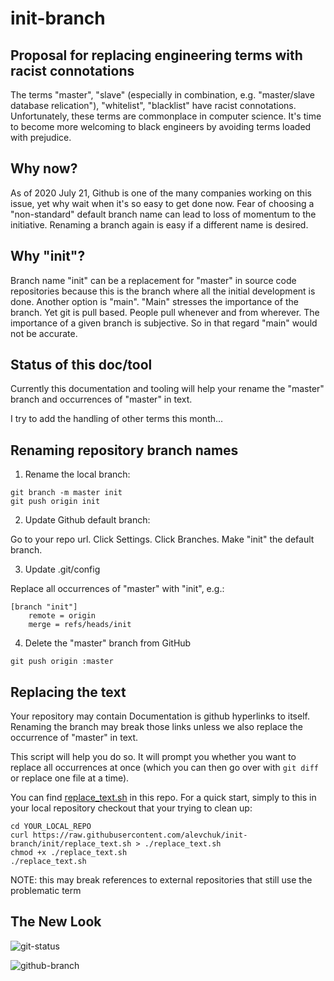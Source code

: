 # init-branch

## Proposal for replacing engineering terms with racist connotations

The terms "master", "slave" (especially in combination, e.g. "master/slave database relication"), "whitelist", "blacklist" have racist connotations. Unfortunately, these terms are commonplace in computer science. It's time to become more welcoming to black engineers by avoiding terms loaded with prejudice.


## Why now?

As of 2020 July 21, Github is one of the many companies working on this issue, yet why wait when it's so easy to get done now. Fear of choosing a "non-standard" default branch name can lead to loss of momentum to the initiative. Renaming a branch again is easy if a different name is desired.


## Why "init"?

Branch name "init" can be a replacement for "master" in source code repositories because this is the branch where all the initial development is done. Another option is "main". "Main" stresses the importance of the branch. Yet git is pull based. People pull whenever and from wherever. The importance of a given branch is subjective. So in that regard "main" would not be accurate.


## Status of this doc/tool

Currently this documentation and tooling will help your rename the "master" branch and occurrences of "master" in text.

I try to add the handling of other terms this month...


## Renaming repository branch names

1. Rename the local branch:

```
git branch -m master init
git push origin init
```

2. Update Github default branch:

Go to your repo url. Click Settings. Click Branches. Make "init" the default branch.


3. Update .git/config

Replace all occurrences of "master" with "init", e.g.:
```
[branch "init"]
    remote = origin
    merge = refs/heads/init
```

4. Delete the "master" branch from GitHub

```
git push origin :master
```


## Replacing the text

Your repository may contain Documentation is github hyperlinks to itself. Renaming the branch may break
those links unless we also replace the occurrence of "master" in text.

This script will help you do so. It will prompt you whether you want to replace all occurrences at once (which you can then go over with `git diff` or replace one file at a time).

You can find [replace_text.sh](https://github.com/alevchuk/init-branch/blob/init/replace_text.sh) in this repo. For a quick start, simply to this in your local repository checkout that your trying to clean up:
```
cd YOUR_LOCAL_REPO
curl https://raw.githubusercontent.com/alevchuk/init-branch/init/replace_text.sh > ./replace_text.sh
chmod +x ./replace_text.sh
./replace_text.sh

```

NOTE: this may break references to external repositories that still use the problematic term


## The New Look

![git-status](https://github.com/alevchuk/init-branch/blob/init/img/git-status.png)

![github-branch](https://github.com/alevchuk/init-branch/blob/init/img/github-branch.png)
